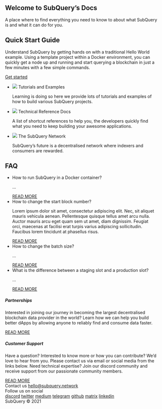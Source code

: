 <link rel="stylesheet" href="/assets/style/welcome.css" as="style" />
<div class="top2Sections">
  <section class="welcomeWords">
    <div class="main">
      <div>
        <h2 class="welcomeTitle">Welcome to SubQuery’s <span>Docs</span></h2>
        <p>A place where to find everything you need to know to about what SubQuery is and what it can do for you.</p>
      </div>
    </div>
  </section>
  <section class="startSection main">
    <div>
      <h2 class="title">Quick Start <span>Guide</span></h2>
      <p>Understand SubQuery by getting hands on with a traditional Hello World example. Using a template project within a Docker environment, you can quickly get a node up and running and start querying a blockchain in just a few minutes with a few simple commands.
      </p>
      <a href="" class="button"><span>Get started</span></a>
    </div>
  </section>
</div>
<div class="main">
  <div>
    <ul class="list">
      <li>
        <div>
          <img src="/assets/img/tutorialsIcon.svg" />
          <span>Tutorials and Examples</span>
          <p>Learning is doing so here we provide lots of tutorials and examples of how to build various SubQuery projects.</p>
        </div>
      </li>
      <li>
        <div>
          <img src="/assets/img/docsIcon.svg" />
          <span>Technical Reference Docs</span>
          <p>A list of shortcut references to help you, the developers quickly find what you need to keep building your awesome applications.</p>
        </div>
      </li>
      <li>
        <div>
          <img src="/assets/img/networkIcon.svg" />
          <span>The SubQuery Network</span>
          <p>SubQuery’s future is a decentralised network where indexers and consumers are rewarded.</p>
        </div>
      </li>
    </ul>
  </div>
</div>
<section class="faqSection main">
  <div>
    <h2 class="title">FAQ</h2>
    <ul class="faqList">
      <li>
        <div class="title">How to run SubQuery in a Docker container?</div>
        <div class="content">
          <p>...</p>
          <a class="more" href="quickstart/quickstart.html#preparation">READ MORE</a>
        </div>
      </li>
      <li>
        <div class="title">How to change the start block number?</div>
        <div class="content">
          <p>Lorem ipsum dolor sit amet, consectetur adipiscing elit. Nec, sit aliquet mauris vehicula aenean. Pellentesque quisque tellus amet arcu nulla. Auctor mauris arcu eget quam sem ut amet, diam dignissim. Feugiat orci, maecenas at facilisi erat turpis varius adipiscing sollicitudin. Faucibus lorem tincidunt at phasellus risus.</p>
          <a class="more" href="quickstart/quickstart.html#preparation">READ MORE</a>
        </div>
      </li>
      <li>
        <div class="title">How to change the batch size?</div>
        <div class="content">
          <p>...</p>
          <a class="more" href="quickstart/quickstart.html#preparation">READ MORE</a>
        </div>
      </li>
      <li>
        <div class="title">What is the difference between a staging slot and a production slot?</div>
        <div class="content">
          <p>...</p>
          <a class="more" href="quickstart/quickstart.html#preparation">READ MORE</a>
        </div>
      </li>
    </ul>
  </div>
</section>
<section class="main">
  <div>
    <div class="lastIntroduce lastIntroduce_1">
        <h5>Partnerships</h5>
        <p>Interested in joining our journey in becoming the largest decentralised blockchain data provider in the world? Learn how we can help you build better dApps by allowing anyone to reliably find and consume data faster.</p>
        <a class="more" href="quickstart/quickstart.html#preparation">READ MORE</a>
    </div>
    <div class="lastIntroduce lastIntroduce_2">
        <h5>Customer Support</h5>
        <p>Have a question? Interested to know more or how you can contribute? We’d love to hear from you. Please contact us via email or social media from the links below. Need technical expertise? Join our discord community and receive support from our passionate community members. </p>
        <a class="more" href="quickstart/quickstart.html#preparation">READ MORE</a>
    </div>
    </div>
</section>
<section class="main connectSection">
  <div class="email">
    <span>Contact us</span>
    <a href="mailto:hello@subquery.network">hello@subquery.network</a>
  </div>
  <div>
    <div>Follow us on social</div>
    <div class="connectWay">
      <a href="https://discord.com/invite/78zg8aBSMG" target="_blank" class="connectDiscord">discord</a>
      <a href="https://twitter.com/subquerynetwork" target="_blank" class="connectTwitter">twitter</a>
      <a href="https://medium.com/@subquery" target="_blank" class="connectMedium">medium</a>
      <a href="https://t.me/subquerynetwork" target="_blank" class="connectTelegram">telegram</a>
      <a href="https://github.com/OnFinality-io/subql" target="_blank" class="connectGithub">github</a>
      <a href="https://matrix.to/#/#subquery:matrix.org" target="_blank" class="connectMatrix">matrix</a>
      <a href="https://www.linkedin.com/company/subquery" target="_blank" class="connectLinkedin">linkedin</a>
    </div>
  </div>
</section>
</div>
</div>
<div class="footer">
  <div class="main"><div>SubQuery © 2021</div></div>
</div>
<script charset="utf-8" src="/assets/js/welcome.js"></script>